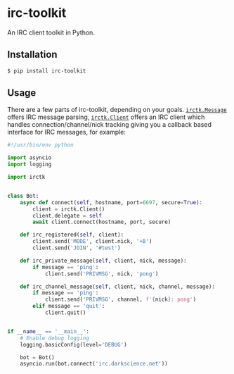 irc-toolkit
===========

An IRC client toolkit in Python.

## Installation

```bash
$ pip install irc-toolkit
```

## Usage

There are a few parts of irc-toolkit, depending on your goals.
[`irctk.Message`](https://irctk.readthedocs.io/en/latest/message.html)
offers IRC message parsing,
[`irctk.Client`](https://irctk.readthedocs.io/en/latest/client.html) offers an
IRC client which handles connection/channel/nick tracking giving you a callback
based interface for IRC messages, for example:

```python
#!/usr/bin/env python

import asyncio
import logging

import irctk


class Bot:
    async def connect(self, hostname, port=6697, secure=True):
        client = irctk.Client()
        client.delegate = self
        await client.connect(hostname, port, secure)

    def irc_registered(self, client):
        client.send('MODE', client.nick, '+B')
        client.send('JOIN', '#test')

    def irc_private_message(self, client, nick, message):
        if message == 'ping':
            client.send('PRIVMSG', nick, 'pong')

    def irc_channel_message(self, client, nick, channel, message):
        if message == 'ping':
            client.send('PRIVMSG', channel, f'{nick}: pong')
        elif message == 'quit':
            client.quit()


if __name__ == '__main__':
    # Enable debug logging
    logging.basicConfig(level='DEBUG')

    bot = Bot()
    asyncio.run(bot.connect('irc.darkscience.net'))
```
